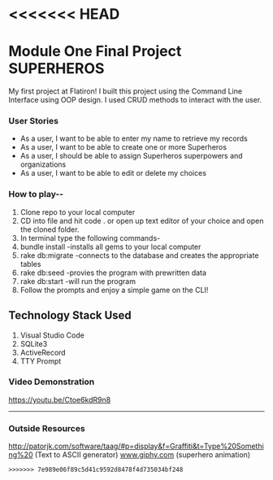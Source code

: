 <<<<<<< HEAD
=======
# Module One Final Project SUPERHEROS

My first project at Flatiron! I built this project using the Command Line Interface using OOP design. I used CRUD methods to interact with the user.


### User Stories

* As a user, I want to be able to enter my name to retrieve my records
* As a user, I want to be able to create one or more Superheros
* As a user, I should be able to assign Superheros superpowers and organizations
* As a user, I want to be able to edit or delete my choices

### How to play--

1. Clone repo to your local computer
2. CD into file and hit code . or open up text editor of your choice and open the cloned folder.
3. In terminal type the following commands-
4. bundle install   -installs all gems to your local computer
5. rake db:migrate  -connects to the database and creates the appropriate tables
6. rake db:seed     -provies the program with prewritten data
7. rake db:start    -will run the program
8. Follow the prompts and enjoy a simple game on the CLI!


## Technology Stack Used
1) Visual Studio Code
2) SQLite3
3) ActiveRecord
4) TTY Prompt

### Video Demonstration
https://youtu.be/Ctoe6kdR9n8



---
### Outside Resources

http://patorjk.com/software/taag/#p=display&f=Graffiti&t=Type%20Something%20  (Text to ASCII generator) 
www.giphy.com (superhero animation)
```
>>>>>>> 7e989e06f89c5d41c9592d8478f4d735034bf248
